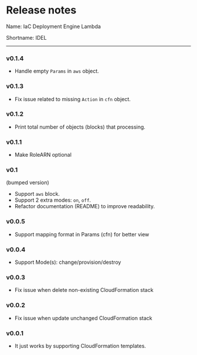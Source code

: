 # Release notes
Name: IaC Deployment Engine Lambda

Shortname: IDEL

---
### v0.1.4
- Handle empty `Params` in `aws` object.

### v0.1.3
- Fix issue related to missing `Action` in `cfn` object.

### v0.1.2
- Print total number of objects (blocks) that processing.

### v0.1.1
- Make RoleARN optional

### v0.1
(bumped version)
- Support `aws` block.
- Support 2 extra modes: `on`, `off`.
- Refactor documentation (README) to improve readability.

### v0.0.5
- Support mapping format in Params (cfn) for better view

### v0.0.4
- Support Mode(s): change/provision/destroy

### v0.0.3
- Fix issue when delete non-existing CloudFormation stack

### v0.0.2
- Fix issue when update unchanged CloudFormation stack

### v0.0.1
- It just works by supporting CloudFormation templates.
